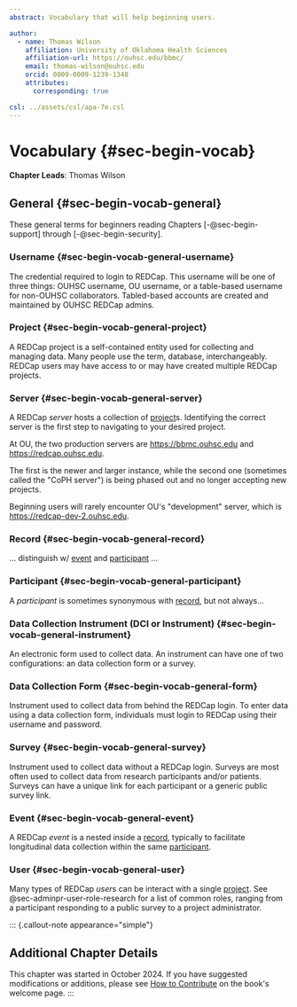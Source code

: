```yaml
---
abstract: Vocabulary that will help beginning users.

author:
  - name: Thomas Wilson
    affiliation: University of Oklahoma Health Sciences
    affiliation-url: https://ouhsc.edu/bbmc/
    email: thomas-wilson@ouhsc.edu
    orcid: 0009-0009-1239-1348
    attributes:
      corresponding: true

csl: ../assets/csl/apa-7e.csl
---
```


# Vocabulary {#sec-begin-vocab}

**Chapter Leads**: Thomas Wilson

## General {#sec-begin-vocab-general}

These general terms for beginners reading Chapters [-@sec-begin-support] through [-@sec-begin-security].

### Username {#sec-begin-vocab-general-username}

The credential required to login to REDCap.  This username will be one of three things: OUHSC username, OU username, or a table-based username for non-OUHSC collaborators.  Tabled-based accounts are created and maintained by OUHSC REDCap admins.

### Project {#sec-begin-vocab-general-project}

A REDCap project is a self-contained entity used for collecting and managing data.  Many people use the term, database, interchangeably.  REDCap users may have access to or may have created multiple REDCap projects.

### Server {#sec-begin-vocab-general-server}

A REDCap _server_ hosts a collection of [project](vocab.md#sec-begin-vocab-general-project)s.
Identifying the correct server is the first step to navigating
to your desired project.

At OU, the two production servers are
<https://bbmc.ouhsc.edu> and
<https://redcap.ouhsc.edu>.

The first is the newer and larger instance,
while the second one
(sometimes called the "CoPH server")
is being phased out and no longer accepting new projects.

Beginning users will rarely encounter OU's "development" server, which is <https://redcap-dev-2.ouhsc.edu>.

### Record {#sec-begin-vocab-general-record}

... distinguish w/ [event](vocab.md#sec-begin-vocab-general-event) and [participant](vocab.md#sec-begin-vocab-general-participant) ...

### Participant {#sec-begin-vocab-general-participant}

A _participant_ is sometimes synonymous with [record](vocab.md#sec-begin-vocab-general-record),
but not always...

### Data Collection Instrument (DCI or Instrument) {#sec-begin-vocab-general-instrument}

An electronic form used to collect data.  An instrument can have one of two configurations: an data collection form or a survey.

### Data Collection Form {#sec-begin-vocab-general-form}

Instrument used to collect data from behind the REDCap login.  To enter data using a data collection form, individuals must login to REDCap using their username and password.

### Survey {#sec-begin-vocab-general-survey}

Instrument used to collect data without a REDCap login.  Surveys are most often used to collect data from research participants and/or patients.  Surveys can have a unique link for each participant or a generic public survey link.

### Event {#sec-begin-vocab-general-event}

A REDCap _event_ is a nested inside a [record](vocab.md#sec-begin-vocab-general-record),
typically to facilitate longitudinal data collection within the same [participant](vocab.md#sec-begin-vocab-general-participant).

### User {#sec-begin-vocab-general-user}

Many types of REDCap *user*s can be interact with a single [project](vocab.md#sec-begin-vocab-general-project).
See @sec-adminpr-user-role-research for a list of common roles, ranging from a participant responding to a public survey to a project administrator.

::: {.callout-note appearance="simple"}

## Additional Chapter Details

This chapter was started in October 2024.
If you have suggested modifications or additions, please see [How to Contribute](../index.qmd#sec-welcome-contribute) on the book's welcome page.
:::
